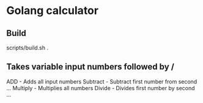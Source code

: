# Golang calculator

## Build
scripts/build.sh .

## Takes variable input numbers followed by /

ADD - Adds all input numbers
Subtract - Subtract first number from second ...
Multiply - Multiplies all numbers
Divide - Divides first number by second ...
